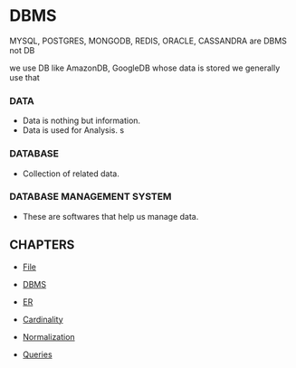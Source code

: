 # DBMS

MYSQL, POSTGRES, MONGODB, REDIS, ORACLE, CASSANDRA are DBMS not DB

we use DB like AmazonDB, GoogleDB whose data is stored we generally use that

### DATA
* Data is nothing but information.
* Data is used for Analysis.
s
### DATABASE
* Collection of related data.

### DATABASE MANAGEMENT SYSTEM
* These are softwares that help us manage data.

## CHAPTERS
* [File](File/README.md)

* [DBMS](DBMS/README.md)

* [ER](ER/README.md)

* [Cardinality](Cardinality/README.md)

* [Normalization](Normalization/README.md)

* [Queries](queries/README.md)